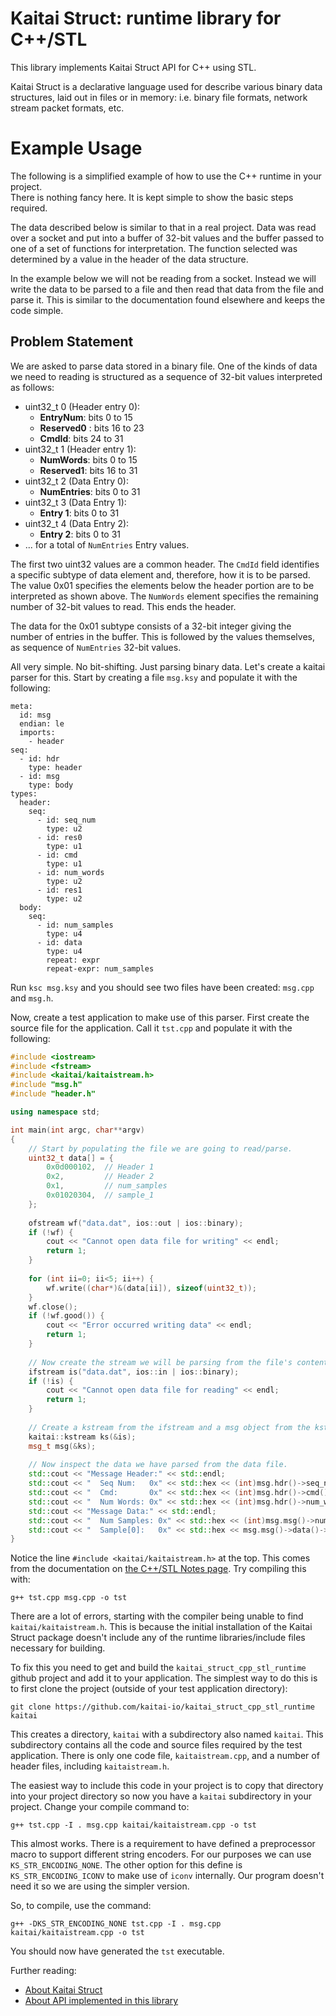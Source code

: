 # Kaitai Struct: runtime library for C++/STL

This library implements Kaitai Struct API for C++ using STL.

Kaitai Struct is a declarative language used for describe various binary
data structures, laid out in files or in memory: i.e. binary file
formats, network stream packet formats, etc.

# Example Usage

The following is a simplified example of how to use the C++ runtime in your project.  
There is nothing fancy here.  It is kept simple to show the basic steps required.

The data described below is similar to that in a real project.  Data was read
over a socket and put into a buffer of 32-bit values and the buffer passed to one of a set of
functions for interpretation.  The function selected was determined by a value in the
header of the data structure.

In the example below we will not be reading from a socket.  Instead we will write the
data to be parsed to a file and then read that data from the file and parse it. 
This is similar to the documentation found elsewhere and keeps the code simple.

## Problem Statement

We are asked to parse data stored in a binary file.  One of the kinds of data we need 
to reading is structured as a sequence of 32-bit values interpreted as follows:

- uint32_t 0 (Header entry 0):
	- **EntryNum**: bits 0 to 15 
	- **Reserved0** : bits 16 to 23
	- **CmdId**: bits 24 to 31
- uint32_t 1 (Header entry 1):
	- **NumWords**: bits 0 to 15 
	- **Reserved1**: bits 16 to 31
- uint32_t 2 (Data Entry 0):
	- **NumEntries**: bits 0 to 31
- uint32_t 3 (Data Entry 1):
	- **Entry 1**: bits 0 to 31
- uint32_t 4 (Data Entry 2):
	- **Entry 2**: bits 0 to 31
- ... for a total of `NumEntries` Entry values.

The first two uint32 values are a common header.  The `CmdId` field identifies a specific subtype of 
data element and, therefore, how it is to be parsed.  The value 0x01 specifies the 
elements below the header portion are to be interpreted as shown above.  The 
`NumWords` element specifies the remaining number of 32-bit values to read.  This ends the 
header.

The data for the 0x01 subtype consists of a 32-bit integer giving the number of entries in the
buffer.  This is followed by the values themselves, as sequence of `NumEntries` 32-bit values.

All very simple.  No bit-shifting.  Just parsing binary data.  Let's create a 
kaitai parser for this.  Start by creating a file `msg.ksy` and populate it with the
following:

```
meta:
  id: msg
  endian: le
  imports:
    - header
seq:
  - id: hdr
    type: header
  - id: msg
    type: body
types:
  header:
    seq:
      - id: seq_num
        type: u2
      - id: res0
        type: u1
      - id: cmd
        type: u1
      - id: num_words
        type: u2  
      - id: res1
        type: u2
  body:
    seq:
      - id: num_samples
        type: u4
      - id: data
        type: u4
        repeat: expr
        repeat-expr: num_samples
```

Run `ksc msg.ksy` and you should see two files have been created:  `msg.cpp` and `msg.h`.

Now, create a test application to make use of this parser.  First create the source file
for the application.  Call it `tst.cpp` and populate it with the following:

```c++
#include <iostream>
#include <fstream>
#include <kaitai/kaitaistream.h>
#include "msg.h"
#include "header.h"

using namespace std;

int main(int argc, char**argv)
{
    // Start by populating the file we are going to read/parse.
	uint32_t data[] = {
		0x0d000102,  // Header 1
		0x2,         // Header 2
		0x1,         // num_samples
		0x01020304,  // sample_1
	};
	
	ofstream wf("data.dat", ios::out | ios::binary);
	if (!wf) {
		cout << "Cannot open data file for writing" << endl;
		return 1;
	}
	
	for (int ii=0; ii<5; ii++) {
		wf.write((char*)&(data[ii]), sizeof(uint32_t));
	}
	wf.close();
	if (!wf.good()) {
		cout << "Error occurred writing data" << endl;
		return 1;
	}
	
	// Now create the stream we will be parsing from the file's contents.
	ifstream is("data.dat", ios::in | ios::binary);
	if (!is) {
		cout << "Cannot open data file for reading" << endl;
		return 1;
	}
	
	// Create a kstream from the ifstream and a msg object from the kstream.
	kaitai::kstream ks(&is);
	msg_t msg(&ks);
	
	// Now inspect the data we have parsed from the data file.
	std::cout << "Message Header:" << std::endl;
	std::cout << "  Seq Num:   0x" << std::hex << (int)msg.hdr()->seq_num() << std::endl;
	std::cout << "  Cmd:       0x" << std::hex << (int)msg.hdr()->cmd() << std::endl;
	std::cout << "  Num Words: 0x" << std::hex << (int)msg.hdr()->num_words() << std::endl;
	std::cout << "Message Data:" << std::endl;
	std::cout << "  Num Samples: 0x" << std::hex << (int)msg.msg()->num_samples() << std::endl;
	std::cout << "  Sample[0]:   0x" << std::hex << msg.msg()->data()->front() << std::endl;
}
```

Notice the line `#include <kaitai/kaitaistream.h>` at the top.  This comes from the documentation
on [the C++/STL Notes page](https://doc.kaitai.io/lang_cpp_stl.html).  Try compiling this with:

```
g++ tst.cpp msg.cpp -o tst
```

There are a lot of errors, starting with the compiler being unable to find `kaitai/kaitaistream.h`.
This is because the initial installation of the Kaitai Struct package doesn't include any of the
runtime libraries/include files necessary for building.

To fix this you need to get and build the `kaitai_struct_cpp_stl_runtime` github project and add
it to your application.  The simplest way to do this is to first clone the project (outside of your
test application directory):

```
git clone https://github.com/kaitai-io/kaitai_struct_cpp_stl_runtime kaitai
```

This creates a directory, `kaitai` with a subdirectory also named `kaitai`.  This subdirectory
contains all the code and source files required by the test application.  There is only one 
code file, `kaitaistream.cpp`, and a number of header files, including `kaitaistream.h`.

The easiest way to include this code in your project is to copy that directory into your
project directory so now you have a `kaitai` subdirectory in your project.  Change your
compile command to:

```
g++ tst.cpp -I . msg.cpp kaitai/kaitaistream.cpp -o tst
```

This almost works.  There is a requirement to have defined a preprocessor macro to 
support different string encoders.  For our purposes we can use `KS_STR_ENCODING_NONE`.
The other option for this define is `KS_STR_ENCODING_ICONV` to make use of `iconv`
internally.  Our program doesn't need it so we are using the simpler version.

So, to compile, use the command:

```
g++ -DKS_STR_ENCODING_NONE tst.cpp -I . msg.cpp kaitai/kaitaistream.cpp -o tst
```

You should now have generated the `tst` executable.

Further reading:

* [About Kaitai Struct](https://github.com/kaitai-io/kaitai_struct/)
* [About API implemented in this library](https://github.com/kaitai-io/kaitai_struct/wiki/Kaitai-Struct-stream-API)
